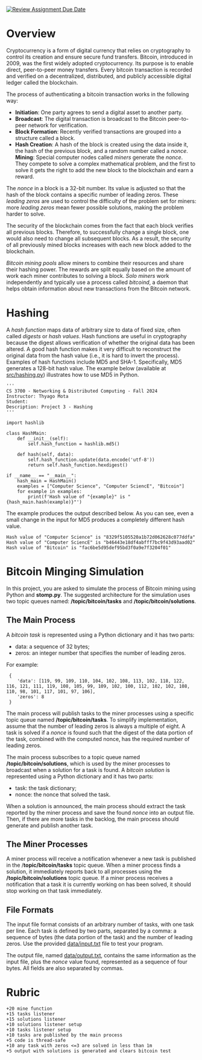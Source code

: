 [![Review Assignment Due Date](https://classroom.github.com/assets/deadline-readme-button-22041afd0340ce965d47ae6ef1cefeee28c7c493a6346c4f15d667ab976d596c.svg)](https://classroom.github.com/a/omGABKEa)
# Overview

Cryptocurrency is a form of digital currency that relies on cryptography to control its creation and ensure secure fund transfers. Bitcoin, introduced in 2009, was the first widely adopted cryptocurrency. Its purpose is to enable direct, peer-to-peer money transfers. Every bitcoin transaction is recorded and verified on a decentralized, distributed, and publicly accessible digital ledger called the blockchain. 

The process of authenticating a bitcoin transaction works in the following way:  

* **Initiation**: One party agrees to send a digital asset to another party.
* **Broadcast**: The digital transaction is broadcast to the Bitcoin peer-to-peer network for verification.
* **Block Formation**: Recently verified transactions are grouped into a structure called a block.
* **Hash Creation**: A hash of the block is created using the data inside it, the hash of the previous block, and a random number called a *nonce*.
**Mining**: Special computer nodes called *miners* generate the *nonce*. They compete to solve a complex mathematical problem, and the first to solve it gets the right to add the new block to the blockchain and earn a reward.

The *nonce* in a block is a 32-bit number. Its value is adjusted so that the hash of the block contains a specific number of leading zeros. These *leading zeros* are used to control the difficulty of the problem set for miners: more *leading zeros* mean fewer possible solutions, making the problem harder to solve.

The security of the blockchain comes from the fact that each block verifies all previous blocks. Therefore, to successfully change a single block, one would also need to change all subsequent blocks. As a result, the security of all previously mined blocks increases with each new block added to the blockchain.

*Bitcoin mining pools* allow miners to combine their resources and share their hashing power. The rewards are split equally based on the amount of work each miner contributes to solving a block. *Solo miners* work independently and typically use a process called *bitcoind*, a daemon that helps obtain information about new transactions from the Bitcoin network.

# Hashing 

A *hash function* maps data of arbitrary size to data of fixed size, often called *digests* or *hash values*. Hash functions are useful in cryptography because the digest allows verification of whether the original data has been altered. A good hash function makes it very difficult to reconstruct the original data from the hash value (i.e., it is hard to invert the process). Examples of hash functions include MD5 and SHA-1. Specifically, MD5 generates a 128-bit hash value. The example below (available at [src/hashing.py](src/hashing.py)) illustrates how to use MD5 in Python.

```
'''
CS 3700 - Networking & Distributed Computing - Fall 2024
Instructor: Thyago Mota
Student:
Description: Project 3 - Hashing
'''

import hashlib

class HashMain:
    def __init__(self):
        self.hash_function = hashlib.md5()

    def hash(self, data):
        self.hash_function.update(data.encode('utf-8'))
        return self.hash_function.hexdigest()

if __name__ == "__main__":
    hash_main = HashMain()
    examples = ["Computer Science", "Computer SciencE", "Bitcoin"]
    for example in examples:
        print(f'Hash value of "{example}" is "{hash_main.hash(example)}"')
```

The example produces the output described below. As you can see, even a small change in the input for MD5 produces a completely different hash value.  

```
Hash value of "Computer Science" is "8329f5105520a1b72d062628c077ddfa"
Hash value of "Computer SciencE" is "b46443e18df4abfff7bc9f43d93aad02"
Hash value of "Bitcoin" is "fac6be5d95def95bd3f0a9e7f3204f01"
```

# Bitcoin Minging Simulation 

In this project, you are asked to simulate the process of Bitcoin mining using Python and **stomp.py**. The suggested architecture for the simulation uses two topic queues named: **/topic/bitcoin/tasks** and **/topic/bitcoin/solutions**. 

## The Main Process

A *bitcoin task* is represented using a Python dictionary and it has two parts: 

* data: a sequence of 32 bytes;
* zeros: an integer number that specifies the number of leading zeros.

For example: 

```
 {
    'data': [119, 99, 109, 110, 104, 102, 108, 113, 102, 118, 122, 116, 121, 111, 119, 108, 105, 99, 109, 102, 100, 112, 102, 102, 108, 110, 98, 101, 117, 101, 97, 106], 
    'zeros': 8
 }
```

The main process will publish tasks to the miner processes using a specific topic queue named **/topic/bitcoin/tasks**. To simplify implementation, assume that the number of leading zeros is always a multiple of eight. A task is solved if a *nonce* is found such that the digest of the data portion of the task, combined with the computed nonce, has the required number of leading zeros. 

The main process subscribes to a topic queue named **/topic/bitcoin/solutions**, which is used by the miner processes to broadcast when a solution for a task is found. A *bitcoin solution* is represented using a Python dictionary and it has two parts: 

* task: the task dictionary;
* nonce: the nonce that solved the task.

When a solution is announced, the main process should extract the task reported by the miner process and save the found *nonce* into an output file. Then, if there are more tasks in the backlog, the main process should generate and publish another task.

## The Miner Processes

A miner process will receive a notification whenever a new task is published in the /**topic/bitcoin/tasks** topic queue. When a miner process finds a solution, it immediately reports back to all processes using the **/topic/bitcoin/solutions** topic queue. If a miner process receives a notification that a task it is currently working on has been solved, it should stop working on that task immediately.

## File Formats 

The input file format consists of an arbitrary number of tasks, with one task per line. Each task is defined by two parts, separated by a comma: a sequence of bytes (the data portion of the task) and the number of leading zeros. Use the provided [data/input.txt](data/input.txt) file to test your program.

The output file, named [data/output.txt](data/output.txt), contains the same information as the input file, plus the *nonce* value found, represented as a sequence of four bytes. All fields are also separated by commas.

# Rubric

```
+20 mine function
+15 tasks listener 
+15 solutions listener 
+10 solutions listener setup 
+10 tasks listener setup 
+10 tasks are published by the main process
+5 code is thread-safe
+10 any task with zeros <=3 are solved in less than 1m 
+5 output with solutions is generated and clears bitcoin test
```